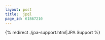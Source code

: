 ```yaml
---
layout: post
title:  jpql
page_id: 61867210
---
```


{% redirect ./jpa-support.html|JPA Support %}
